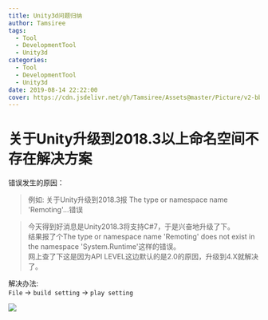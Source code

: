 ```yaml
---
title: Unity3d问题归纳
author: Tamsiree
tags:
  - Tool
  - DevelopmentTool
  - Unity3d
categories:
  - Tool
  - DevelopmentTool
  - Unity3d
date: 2019-08-14 22:22:00
cover: https://cdn.jsdelivr.net/gh/Tamsiree/Assets@master/Picture/v2-bb4cb7afa870bd5aff95f0326f0bac63_hd.jpg
---
```


# 关于Unity升级到2018.3以上命名空间不存在解决方案
错误发生的原因：  
> 例如: 关于Unity升级到2018.3报 The type or namespace name 'Remoting'...错误

> 今天得到好消息是Unity2018.3将支持C#7，于是兴奋地升级了下。   
> 结果报了个The type or namespace name 'Remoting' does not exist in the namespace 'System.Runtime'这样的错误。    
> 网上查了下这是因为API LEVEL这边默认的是2.0的原因，升级到4.X就解决了。    

解决办法:  
`File` -> `build setting` -> `play setting`

![](https://img-blog.csdn.net/20180913204248247?watermark/2/text/aHR0cHM6Ly9ibG9nLmNzZG4ubmV0L1Jpbkthcw==/font/5a6L5L2T/fontsize/400/fill/I0JBQkFCMA==/dissolve/70)